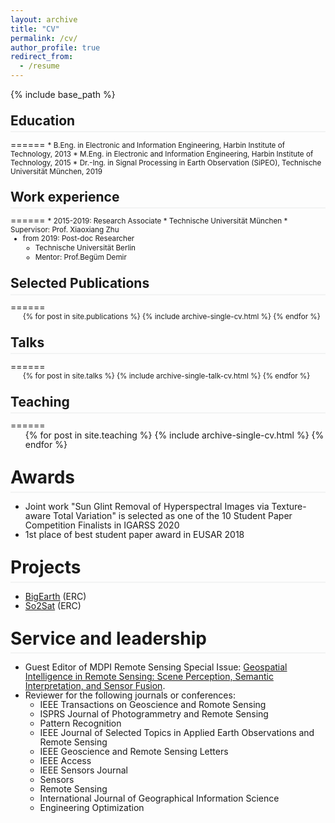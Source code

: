 ```yaml
---
layout: archive
title: "CV"
permalink: /cv/
author_profile: true
redirect_from:
  - /resume
---
```

<style>
.page__content p {
    margin: 0 0 0em;
}
p{
    /*margin: 0;*/
    /*padding: -30;*/
    /*line-height: 15px;*/
}
/* a{
	color:#7c1313;
} */
ul{
    /*margin: 0;*/
    /*padding: -30;*/
    line-height: 15px;
    margin-block-start: 0em;
    margin-block-end: 0em;
}
ul li, ol li {
    margin-bottom: 0.em;
}
h1, h2, h3, h4, h5, h6 {
	padding-bottom: 0.2em;
	margin: 1em 0 0.5em;
	border-bottom: 2px solid #f2f3f3;
}
</style>

{% include base_path %}
<!-- [[PDF]]() -->

<h2> Education</h2> 
======
<small>
* B.Eng. in Electronic and Information Engineering, Harbin Institute of Technology, 2013
* M.Eng. in Electronic and Information Engineering, Harbin Institute of Technology, 2015
* Dr.-Ing. in Signal Processing in Earth Observation (SiPEO), Technische Universität München, 2019
</small>


<h2>Work experience</h2>
======
<small>
* 2015-2019: Research Associate
  * Technische Universität München
  <!-- * Duties included: Tagging issues -->
  * Supervisor: Prof. Xiaoxiang Zhu

* from 2019: Post-doc Researcher
  * Technische Universität Berlin
  <!-- * Duties included: Merging pull requests -->
  * Mentor: Prof.Begüm Demir
</small>

<!-- Skills
======
* Skill 1
* Skill 2
  * Sub-skill 2.1
  * Sub-skill 2.2
  * Sub-skill 2.3
* Skill 3 -->



<h2>Selected Publications</h2>
======
<small>
  <ul>{% for post in site.publications %}
    {% include archive-single-cv.html %}
  {% endfor %}</ul>
</small>

<h2>Talks</h2>
======
<small>
  <ul>{% for post in site.talks %}
    {% include archive-single-talk-cv.html %}
  {% endfor %}</ul>
</small>

<h2>Teaching</h2>
======
  <ul>{% for post in site.teaching %}
    {% include archive-single-cv.html %}
  {% endfor %}</ul>

Awards
======
* Joint work "Sun Glint Removal of Hyperspectral Images via Texture-aware Total Variation" is selected as one of the 10 Student Paper Competition Finalists in IGARSS 2020
* 1st place of best student paper award in EUSAR 2018

Projects
======

* [BigEarth](http://bigearth.net/) (ERC)
* [So2Sat](http://www.so2sat.eu/) (ERC)

Service and leadership
======
* Guest Editor of MDPI Remote Sensing Special Issue: [Geospatial Intelligence in Remote Sensing: Scene Perception, Semantic Interpretation, and Sensor Fusion](https://www.mdpi.com/journal/remotesensing/special_issues/Geospatial_Intelligence).
* Reviewer for the following journals or conferences:
  * IEEE Transactions on Geoscience and Romote Sensing
  * ISPRS Journal of Photogrammetry and Remote Sensing
  * Pattern Recognition
  * IEEE Journal of Selected Topics in Applied Earth Observations and Remote Sensing
  * IEEE Geoscience and Remote Sensing Letters
  * IEEE Access
  * IEEE Sensors Journal
  * Sensors
  * Remote Sensing
  * International Journal of Geographical Information Science
  * Engineering Optimization
